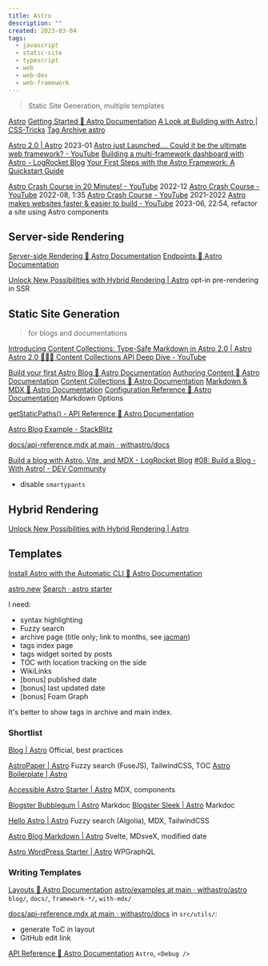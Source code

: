 ```yaml
---
title: Astro
description: ""
created: 2023-03-04
tags:
  - javascript
  - static-site
  - typescript
  - web
  - web-dev
  - web-framework
---
```


> Static Site Generation, multiple templates

[Astro](https://astro.build/)
[Getting Started 🚀 Astro Documentation](https://docs.astro.build/getting-started)
[A Look at Building with Astro | CSS-Tricks](https://css-tricks.com/a-look-at-building-with-astro/)
[Tag Archive astro](https://daily-dev-tips.com/tags/astro/)

[Astro 2.0 | Astro](https://astro.build/blog/astro-2/) 2023-01
[Astro just Launched.... Could it be the ultimate web framework? - YouTube](https://www.youtube.com/watch?v=gxBkghlglTg)
[Building a multi-framework dashboard with Astro - LogRocket Blog](https://blog.logrocket.com/building-multi-framework-dashboard-with-astro/)
[Your First Steps with the Astro Framework: A Quickstart Guide](https://www.danywalls.com/your-first-steps-with-the-astro-framework-a-quickstart-guide)

[Astro Crash Course in 20 Minutes! - YouTube](https://www.youtube.com/watch?v=zrPVTf761OI) 2022-12
[Astro Crash Course - YouTube](https://www.youtube.com/watch?v=Oi9z5gfIHJs) 2022-08, 1:35
[Astro Crash Course - YouTube](https://www.youtube.com/playlist?list=PLtLXFsdHI8JSX0qJsHfMDSTR3taqvXa5S) 2021-2022
[Astro makes websites faster & easier to build - YouTube](https://www.youtube.com/watch?v=acgIGT0J99U) 2023-06, 22:54, refactor a site using Astro components

## Server-side Rendering

[Server-side Rendering 🚀 Astro Documentation](https://docs.astro.build/en/guides/server-side-rendering/)
[Endpoints 🚀 Astro Documentation](https://docs.astro.build/en/core-concepts/endpoints/#server-endpoints-api-routes)

[Unlock New Possibilities with Hybrid Rendering | Astro](https://astro.build/blog/hybrid-rendering/) opt-in pre-rendering in SSR

## Static Site Generation

> for blogs and documentations

[Introducing Content Collections: Type-Safe Markdown in Astro 2.0 | Astro](https://astro.build/blog/introducing-content-collections/)
[Astro 2.0 👨‍🚀🚀 Content Collections API Deep Dive - YouTube](https://www.youtube.com/watch?v=zUmqmuSvJMs)

[Build your first Astro Blog 🚀 Astro Documentation](https://docs.astro.build/en/tutorial/0-introduction/)
[Authoring Content 🚀 Astro Documentation](https://docs.astro.build/en/guides/content/)
[Content Collections 🚀 Astro Documentation](https://docs.astro.build/en/guides/content-collections/)
[Markdown & MDX 🚀 Astro Documentation](https://docs.astro.build/en/guides/markdown-content/)
[Configuration Reference 🚀 Astro Documentation](https://docs.astro.build/en/reference/configuration-reference/#markdown-options) Markdown Options

[getStaticPaths() - API Reference 🚀 Astro Documentation](https://docs.astro.build/en/reference/api-reference/#getstaticpaths)

[Astro Blog Example - StackBlitz](https://stackblitz.com/edit/github-mczy46?file=README.md)

[docs/api-reference.mdx at main · withastro/docs](https://github.com/withastro/docs)

[Build a blog with Astro, Vite, and MDX - LogRocket Blog](https://blog.logrocket.com/build-blog-astro-vite-mdx/)
[#08: Build a Blog - With Astro! - DEV Community](https://dev.to/azure/08-build-a-blog-with-astro-1lb2)

- disable `smartypants`

## Hybrid Rendering

[Unlock New Possibilities with Hybrid Rendering | Astro](https://astro.build/blog/hybrid-rendering/)

## Templates

[Install Astro with the Automatic CLI 🚀 Astro Documentation](https://docs.astro.build/en/install/auto/#starter-templates)

[astro.new](https://astro.new/)
[Search · astro starter](https://github.com/search?o=desc&q=astro+starter&s=stars&type=Repositories)

I need:

- syntax highlighting
- Fuzzy search
- archive page (title only; link to months, see [jacman](http://wuchong.me/jacman/archives/))
- tags index page
- tags widget sorted by posts
- TOC with location tracking on the side
- WikiLinks
- [bonus] published date
- [bonus] last updated date
- [bonus] Foam Graph

It's better to show tags in archive and main index.

### Shortlist

[Blog | Astro](https://astro.build/themes/details/blog/) Official, best practices

[AstroPaper | Astro](https://astro.build/themes/details/astro-paper/) Fuzzy search (FuseJS), TailwindCSS, TOC
[Astro Boilerplate | Astro](https://astro.build/themes/details/astro-boilerplate/)

[Accessible Astro Starter | Astro](https://astro.build/themes/details/accessible-astro-starter/) MDX, components

[Blogster Bubblegum | Astro](https://astro.build/themes/details/blogster-bubblegum/) Markdoc
[Blogster Sleek | Astro](https://astro.build/themes/details/blogster-sleek/) Markdoc

[Hello Astro | Astro](https://astro.build/themes/details/hello-astro/) Fuzzy search (Algolia), MDX, TailwindCSS

[Astro Blog Markdown | Astro](https://astro.build/themes/details/astro-blog-markdown/) Svelte, MDsveX, modified date

[Astro WordPress Starter | Astro](https://astro.build/themes/details/astro-wordpress-starter/) WPGraphQL

### Writing Templates

[Layouts 🚀 Astro Documentation](https://docs.astro.build/en/core-concepts/layouts/#markdown-layout-props)
[astro/examples at main · withastro/astro](https://github.com/withastro/astro/tree/main/examples)
`blog/`, `docs/`, `framework-*/`, `with-mdx/`

[docs/api-reference.mdx at main · withastro/docs](https://github.com/withastro/docs) in `src/utils/`:

- generate ToC in layout
- GitHub edit link

[API Reference 🚀 Astro Documentation](https://docs.astro.build/en/reference/api-reference/) `Astro`, `<Debug />`
